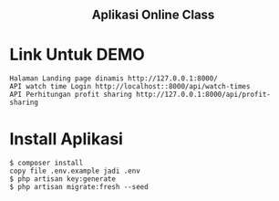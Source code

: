 <p align="center">
  <h2 align="center">Aplikasi Online Class</h2>
</p>

# Link Untuk DEMO 
```
Halaman Landing page dinamis http://127.0.0.1:8000/
API watch time Login http://localhost::8000/api/watch-times
API Perhitungan profit sharing http://127.0.0.1:8000/api/profit-sharing

```


# Install Aplikasi
```
$ composer install
copy file .env.example jadi .env
$ php artisan key:generate
$ php artisan migrate:fresh --seed

```
